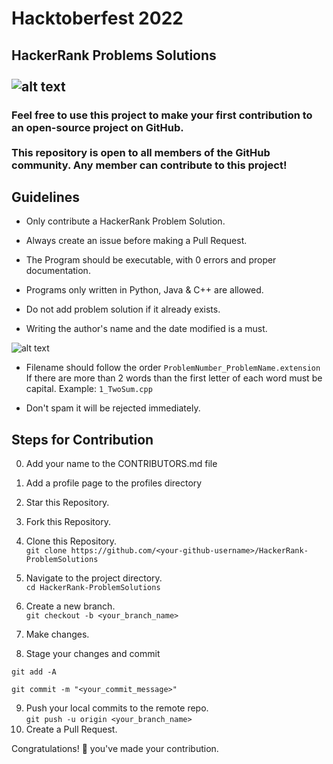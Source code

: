 # Hacktoberfest 2022
## HackerRank Problems Solutions <br> <br> ![alt text](https://res.cloudinary.com/practicaldev/image/fetch/s--ds97LCK---/c_imagga_scale,f_auto,fl_progressive,h_420,q_auto,w_1000/https://dev-to-uploads.s3.amazonaws.com/uploads/articles/ymlmr15l83rrjq8natft.jpg)

### Feel free to use this project to make your first contribution to an open-source project on GitHub. <br><br> This repository is open to all members of the GitHub community. Any member can contribute to this project!

## Guidelines
* Only contribute a HackerRank Problem Solution.

* Always create an issue before making a Pull Request.

* The Program should be executable, with 0 errors and proper documentation.

* Programs only written in Python, Java & C++ are allowed.

* Do not add problem solution if it already exists.

* Writing the author's name and the date modified is a must.

![alt text](https://user-images.githubusercontent.com/90573878/193465305-98a84b35-9c1a-4a27-8218-02e4017a2b21.png)

* Filename should follow the order ```ProblemNumber_ProblemName.extension``` If there are more than 2 words than the first letter of each word must be capital. Example: ```1_TwoSum.cpp```

* Don't spam it will be rejected immediately.

## Steps for Contribution
0. Add your name to the CONTRIBUTORS.md file
1. Add a profile page to the profiles directory
2. Star this Repository. <br>
3. Fork this Repository. <br>
4. Clone this Repository. <br>
```git clone https://github.com/<your-github-username>/HackerRank-ProblemSolutions```
5. Navigate to the project directory. <br>
```cd HackerRank-ProblemSolutions```
6. Create a new branch. <br>
```git checkout -b <your_branch_name>```
7. Make changes.

8. Stage your changes and commit

```
git add -A

git commit -m "<your_commit_message>"
```
9. Push your local commits to the remote repo. <br>
```git push -u origin <your_branch_name>```
10. Create a Pull Request.

Congratulations! 🎉 you've made your contribution.
